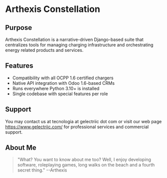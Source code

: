 # Arthexis Constellation

## Purpose
Arthexis Constellation is a narrative-driven Django-based suite that centralizes tools for managing charging infrastructure and orchestrating energy related products and services.

## Features
- Compatibility with all OCPP 1.6 certified chargers
- Native API integration with Odoo 1.6-based CRMs
- Runs everywhere Python 3.10+ is installed
- Single codebase with special features per role

## Support
You may contact us at tecnologia at gelectriic dot com or visit our web page https://www.gelectriic.com/ for professional services and commercial support.

## About Me
> "What? You want to know about me too? Well, I enjoy developing software, roleplaying games, long walks on the beach and a fourth secret thing."
> --Arthexis
